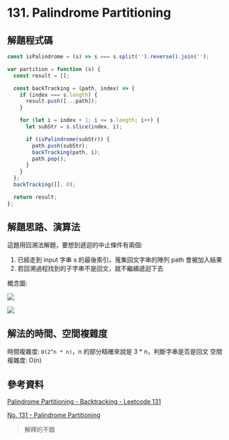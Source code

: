 # 131. Palindrome Partitioning

## 解題程式碼

```javascript
const isPalindrome = (s) => s === s.split('').reverse().join('');

var partition = function (s) {
  const result = [];

  const backTracking = (path, index) => {
    if (index === s.length) {
      result.push([...path]);
    }

    for (let i = index + 1; i <= s.length; i++) {
      let subStr = s.slice(index, i);

      if (isPalindrome(subStr)) {
        path.push(subStr);
        backTracking(path, i);
        path.pop();
      }
    }
  };
  backTracking([], 0);

  return result;
};
```

## 解題思路、演算法

這題用回溯法解題，要想到遞迴的中止條件有兩個:

1. 已經走到 input 字串 s 的最後索引，蒐集回文字串的陣列 path 會被加入結果
2. 若回溯過程找到的子字串不是回文，就不繼續遞迴下去

概念圖:

![](https://upload.cc/i1/2024/04/26/aIG0m2.png)

![](https://assets.leetcode.com/static_assets/media/original_images/131/time_complexity.png)

## 解法的時間、空間複雜度

時間複雜度: `O(2^n * n)`，n 的部分精確來說是 3 * n，判斷字串是否是回文
空間複雜度: O(n)

## 參考資料

[Palindrome Partitioning - Backtracking - Leetcode 131](https://youtu.be/3jvWodd7ht0)

[No. 131 - Palindrome Partitioning](https://hackmd.io/@Ji0m0/B1dUOaRjN/https%3A%2F%2Fhackmd.io%2F%40Ji0m0%2FS1udpfIo_)
> 解釋的不錯
